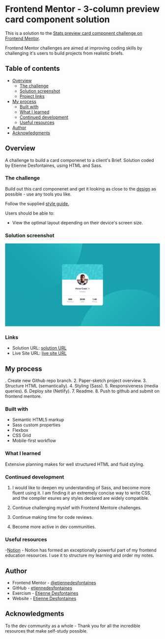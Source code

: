 # Frontend Mentor - 3-column preview card component solution

This is a solution to the [Stats preview card component challenge on Frontend Mentor](https://www.frontendmentor.io/challenges/stats-preview-card-component-8JqbgoU62).

Frontend Mentor challenges are aimed at improving coding skills by challenging it's users to build projects from realistic briefs.

## Table of contents

- [Overview](#overview)
  - [The challenge](#the-challenge)
  - [Solution screenshot](#solution-screenshot)
  - [Project links](#links)
- [My process](#my-process)
  - [Built with](#built-with)
  - [What I learned](#what-i-learned)
  - [Continued development](#continued-development)
  - [Useful resources](#useful-resources)
- [Author](#author)
- [Acknowledgments](#acknowledgments)

## Overview

A challenge to build a card componenet to a client's Brief. Solution coded by Etienne Desfontaines, using HTML and Sass.

### The challenge

Build out this card componenet and get it looking as close to the [design](./design) as possible - use any tools you like.

Follow the supplied [style guide.](./style-guide.md)

Users should be able to:

- View the optimal layout depending on their device's screen size.

### Solution screenshot

![](./screenshots/profile-card-component-screenshot.png)

### Links

- Solution URL: [solution URL](https://github.com/etiennedesfontaines/frontend-mentor/tree/main/newbie/profile-card-component-main)
- Live Site URL: [live site URL](https://profile-card-component-solution-etiennedesfontaines.netlify.app/)

## My process

. Create new Github repo branch. 2. Paper-sketch project overview. 3. Structure HTML (semantically). 4. Styling (Sass). 5. Responsiveness (media queries). 6. Deploy site (Netlify). 7. Readme. 8. Push to github and submit on frontend mentore.

### Built with

- Semantic HTML5 markup
- Sass custom properties
- Flexbox
- CSS Grid
- Mobile-first workflow

### What I learned

Extensive planning makes for well structured HTML and fluid styling.

### Continued development

1. I would like to deepen my understanding of Sass, and become more fluent using it. I am finding it an extremely concise way to write CSS, and the compiler esures any styles declared are widely compatible.

2. Continue challenging myslef with Frontend Mentore challenges.

3. Continue making time for code reviews.

4. Become more active in dev communities.

### Useful resources

-[Notion](https://www.notion.so/product?utm_source=google&utm_campaign=2075789713&utm_medium=80211061801&utm_content=453572180157&utm_term=notion&targetid=kwd-312974742&gclid=EAIaIQobChMImv-0q5fR8QIVgrh3Ch3OaAB8EAAYASAAEgL_BvD_BwE) - Notion has formed an exceptionally powerful part of my frontend education resources. I use it to structure my learning and order my notes.

## Author

- Frontend Mentor - [@etiennedesfontaines](https://www.frontendmentor.io/profile/etiennedesfontaines)
- GitHub - [etiennedesfontaines](https://github.com/etiennedesfontaines)
- Exercism - [Etienne Desfontaines](https://exercism.io/profiles/etiennedesfontaines)
- Website - [Etienne Desfontaines](#)

## Acknowledgments

To the dev community as a whole - Thank you for all the incredible resources that make self-study possible.
